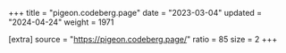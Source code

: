 +++
title = "pigeon.codeberg.page"
date = "2023-03-04"
updated = "2024-04-24"
weight = 1971

[extra]
source = "https://pigeon.codeberg.page/"
ratio = 85
size = 2
+++
